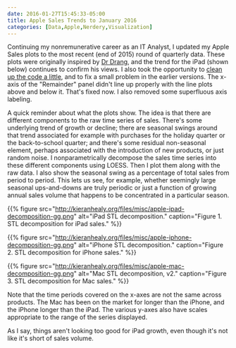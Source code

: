 ```yaml
---
date: 2016-01-27T15:45:33-05:00
title: Apple Sales Trends to January 2016
categories: [Data,Apple,Nerdery,Visualization]
---
```


Continuing my nonremunerative career as an IT Analyst, I updated my Apple Sales plots to the most recent (end of 2015) round of quarterly data. These plots were originally inspired by [Dr Drang](http://leancrew.com/all-this/2015/07/plotting-apple/), and the trend for the iPad (shown below) continues to confirm his views. I also took the opportunity to [clean up the code a little](https://github.com/kjhealy/apple), and to fix a small problem in the earlier versions. The x-axis of the "Remainder" panel didn't line up properly with the line plots above and below it. That's fixed now. I also removed some superfluous axis labeling. 

A quick reminder about what the plots show. The idea is that there are different components to the raw time series of sales. There's some underlying trend of growth or decline; there are seasonal swings around that trend associated for example with purchases for the holiday quarter or the back-to-school quarter; and there's some residual non-seasonal element, perhaps associated with the introduction of new products, or just random noise. I nonparametrically decompose the sales time series into these different components using LOESS. Then I plot them along with the raw data. I also show the seasonal swing as a percentage of total sales from period to period. This lets us see, for example, whether seemingly large seasonal ups-and-downs are truly periodic or just a function of growing annual sales volume that happens to be concentrated in a particular season. 

{{% figure src="http://kieranhealy.org/files/misc/apple-ipad-decomposition-gg.png" alt="iPad STL decomposition." caption="Figure 1. STL decomposition for iPad sales." %}}

{{% figure src="http://kieranhealy.org/files/misc/apple-iphone-decomposition-gg.png" alt="iPhone STL decomposition." caption="Figure 2. STL decomposition for iPhone sales." %}}

{{% figure src="http://kieranhealy.org/files/misc/apple-mac-decomposition-gg.png" alt="Mac STL decomposition, v2." caption="Figure 3. STL decomposition for Mac sales." %}}

Note that the time periods covered on the x-axes are not the same across products. The Mac has been on the market for longer than the iPhone, and the iPhone longer than the iPad. The various y-axes also have scales appropriate to the range of the series displayed.

As I say, things aren't looking too good for iPad growth, even though it's not like it's short of sales volume.
